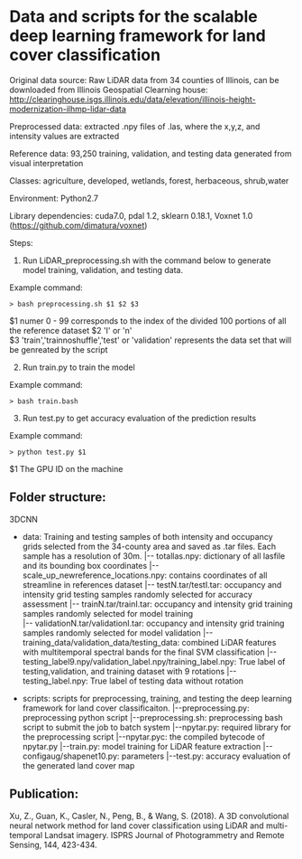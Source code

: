 Data and scripts for the scalable deep learning framework for land cover classification
==============================================
Original data source: Raw LiDAR data from 34 counties of Illinois, can be downloaded from Illinois Geospatial Clearning house: http://clearinghouse.isgs.illinois.edu/data/elevation/illinois-height-modernization-ilhmp-lidar-data

Preprocessed data: extracted .npy files of .las, where the x,y,z, and intensity values are extracted

Reference data: 93,250 training, validation, and testing data generated from visual interpretation

Classes: agriculture, developed, wetlands, forest, herbaceous, shrub,water

Environment: Python2.7

Library dependencies: cuda7.0, pdal 1.2, sklearn 0.18.1, Voxnet 1.0 (https://github.com/dimatura/voxnet)

Steps:

1. Run LiDAR_preprocessing.sh with the command below to generate model training, validation, and testing data.

Example command:

	> bash preprocessing.sh $1 $2 $3

$1 numer 0 - 99 corresponds to the index of the divided 100 portions of all the reference dataset
$2 'I' or 'n'  
$3 'train','trainnoshuffle','test' or 'validation' represents the data set that will be genreated by the script

2. Run train.py to train the model

Example command:

	> bash train.bash

3. Run test.py to get accuracy evaluation of the prediction results

Example command:

	> python test.py $1

$1 The GPU ID on the machine


Folder structure:
----------------
3DCNN

- data: Training and testing samples of both intensity and occupancy grids selected from the 34-county area and saved as .tar files. Each sample has a resolution of 30m.
    |-- totallas.npy: dictionary of all lasfile and its bounding box coordinates
    |-- scale_up_newreference_locations.npy: contains coordinates of all streamline in references dataset
    |-- testN.tar/testI.tar: occupancy and intensity grid testing samples randomly selected for accuracy assessment
    |-- trainN.tar/trainI.tar: occupancy and intensity grid training samples randomly selected for model training    
    |-- validationN.tar/validationI.tar: occupancy and intensity grid training samples randomly selected for model validation
    |-- training_data/validation_data/testing_data: combined LiDAR features with multitemporal spectral bands for the final SVM classification
    |-- testing_label9.npy/validation_label.npy/training_label.npy: True label of testing,validation, and training dataset with 9 rotations
    |-- testing_label.npy: True label of testing data without rotation
    
- scripts: scripts for preprocessing, training, and testing the deep learning framework for land cover classificaiton.
    |--preprocessing.py: preprocessing python script
    |--preprocessing.sh: preprocessing bash script to submit the job to batch system
    |--npytar.py: required library for the preprocessing script
    |--npytar.pyc: the compiled bytecode of npytar.py
    |--train.py: model training for LiDAR feature extraction
    |--configaug/shapenet10.py: parameters
    |--test.py: accuracy evaluation of the generated land cover map
 
Publication:
----------------
Xu, Z., Guan, K., Casler, N., Peng, B., & Wang, S. (2018). A 3D convolutional neural network method for land cover classification using LiDAR and multi-temporal Landsat imagery. ISPRS Journal of Photogrammetry and Remote Sensing, 144, 423-434.



